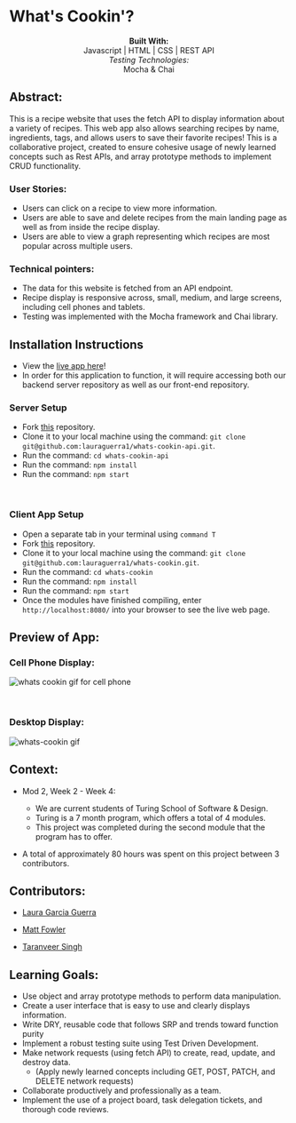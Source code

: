 # What's Cookin'? 
<div align="center">
<b>Built With:</b>
<br>
Javascript | HTML | CSS | REST API
<br>
<em>Testing Technologies:</em>
<br>
 Mocha & Chai 

</div>

## Abstract: 
This is a recipe website that uses the fetch API to display information about a variety of recipes. This web app also allows searching recipes by name, ingredients, tags, and allows users to save their favorite recipes! This is a collaborative project, created to ensure cohesive usage of newly learned concepts such as Rest APIs, and array prototype methods to implement CRUD functionality. 
### User Stories: 
- Users can click on a recipe to view more information.
- Users are able to save and delete recipes from the main landing page as well as from inside the recipe display.
- Users are able to view a graph representing which recipes are most popular across multiple users. 
### Technical pointers: 
- The data for this website is fetched from an API endpoint. 
- Recipe display is responsive across, small, medium, and large screens, including cell phones and tablets. 
- Testing was implemented with the Mocha framework and Chai library. 


## Installation Instructions 
- View the [live app here](https://lauraguerra1.github.io/whats-cookin/)!
- In order for this application to function, it will require accessing both our backend server repository as well as our front-end repository. 

### Server Setup
- Fork [this](https://github.com/lauraguerra1/whats-cookin-api) repository. 
- Clone it to your local machine using the command: `git clone git@github.com:lauraguerra1/whats-cookin-api.git`.
- Run the command: `cd whats-cookin-api`
- Run the command: `npm install`
- Run the command: `npm start`

<br>

### Client App Setup
- Open a separate tab in your terminal using `command T`
- Fork [this](https://github.com/lauraguerra1/whats-cookin) repository. 
- Clone it to your local machine using the command: `git clone git@github.com:lauraguerra1/whats-cookin.git`.
- Run the command: `cd whats-cookin`
- Run the command: `npm install`
- Run the command: `npm start`
- Once the modules have finished compiling, enter `http://localhost:8080/` into your browser to see the live web page. 


## Preview of App:

### Cell Phone Display: 


![whats cookin gif for cell phone](https://user-images.githubusercontent.com/121131581/243466673-6b7b8534-feb7-4e0e-82b3-30c5ae89a772.gif)

<br>

### Desktop Display:

![whats-cookin gif](https://user-images.githubusercontent.com/121131581/243463414-55dc4ba2-79a0-40f6-8642-09d9001f66b3.gif)



## Context: 
- Mod 2, Week 2 - Week 4: 
  - We are current students of Turing School of Software & Design. 
  - Turing is a 7 month program, which offers a total of 4 modules. 
  - This project was completed during the second module that the program has to offer. 

- A total of approximately 80 hours was spent on this project between 3 contributors. 

## Contributors: 
- [Laura Garcia Guerra](https://github.com/lauraguerra1)

- [Matt Fowler](https://github.com/mbenfowler)

- [Taranveer Singh](https://github.com/taranveersingh93)

## Learning Goals:
- Use object and array prototype methods to perform data manipulation.
- Create a user interface that is easy to use and clearly displays information.
- Write DRY, reusable code that follows SRP and trends toward function purity
- Implement a robust testing suite using Test Driven Development.
- Make network requests (using fetch API) to create, read, update, and destroy data. 
  - (Apply newly learned concepts including GET, POST, PATCH, and DELETE network requests)
- Collaborate productively and professionally as a team. 
- Implement the use of a project board, task delegation tickets, and thorough code reviews.
